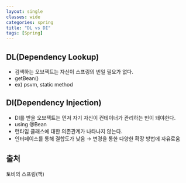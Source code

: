 ```yaml
---
layout: single
classes: wide
categories: spring
title: "DL vs DI"
tags: [Spring]
---
```


## DL(Dependency Lookup)

- 검색하는 오브젝트는 자신이 스프링의 빈일 필요가 없다.
- getBean()
- ex) psvm, static method

## DI(Dependency Injection)

- DI를 받을 오브젝트는 먼저 자기 자신이 컨테이너가 관리하는 빈이 돼야한다.
- using @Bean
- 런타임 클래스에 대한 의존관계가 나타나지 않는다.
- 인터페이스를 통해 결합도가 낮음 → 변경을 통한 다양한 확장 방법에 자유로움

## 출처

토비의 스프링(책)
